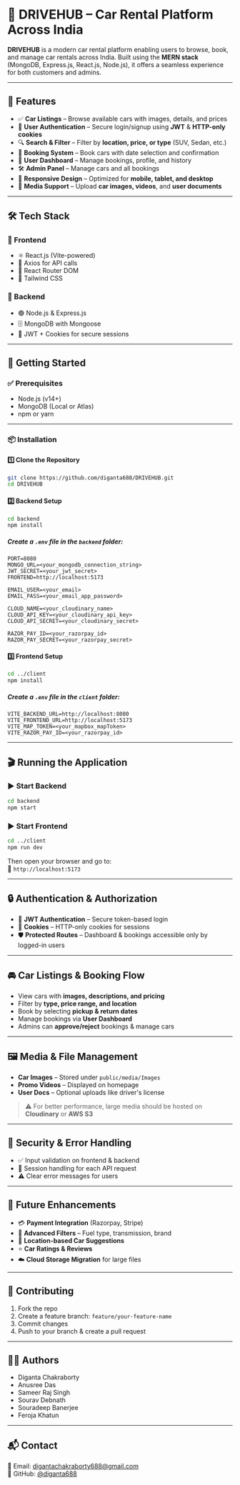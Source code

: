 # 🚗 DRIVEHUB – Car Rental Platform Across India

**DRIVEHUB** is a modern car rental platform enabling users to browse, book, and manage car rentals across India. Built using the **MERN stack** (MongoDB, Express.js, React.js, Node.js), it offers a seamless experience for both customers and admins.

---

## 🌟 Features

- ✅ **Car Listings** – Browse available cars with images, details, and prices  
- 🔐 **User Authentication** – Secure login/signup using **JWT** & **HTTP-only cookies**  
- 🔍 **Search & Filter** – Filter by **location, price, or type** (SUV, Sedan, etc.)  
- 📅 **Booking System** – Book cars with date selection and confirmation  
- 📂 **User Dashboard** – Manage bookings, profile, and history  
- 🛠️ **Admin Panel** – Manage cars and all bookings  
- 📱 **Responsive Design** – Optimized for **mobile, tablet, and desktop**  
- 🎥 **Media Support** – Upload **car images, videos**, and **user documents**

---

## 🛠️ Tech Stack

### 🔧 Frontend
- ⚛️ React.js (Vite-powered)
- 📡 Axios for API calls
- 🚏 React Router DOM
- 🎨 Tailwind CSS

### 🔧 Backend
- 🟢 Node.js & Express.js
- 🗄️ MongoDB with Mongoose
- 🔐 JWT + Cookies for secure sessions

---

## 🚀 Getting Started

### ✅ Prerequisites
- Node.js (v14+)
- MongoDB (Local or Atlas)
- npm or yarn

---

### 📦 Installation

#### 1️⃣ Clone the Repository
```bash
git clone https://github.com/diganta688/DRIVEHUB.git
cd DRIVEHUB
```

#### 2️⃣ Backend Setup
```bash
cd backend
npm install
```

##### Create a `.env` file in the `backend` folder:
```env
PORT=8080
MONGO_URL=<your_mongodb_connection_string>
JWT_SECRET=<your_jwt_secret>
FRONTEND=http://localhost:5173

EMAIL_USER=<your_email>
EMAIL_PASS=<your_email_app_password>

CLOUD_NAME=<your_cloudinary_name>
CLOUD_API_KEY=<your_cloudinary_api_key>
CLOUD_API_SECRET=<your_cloudinary_secret>

RAZOR_PAY_ID=<your_razorpay_id>
RAZOR_PAY_SECRET=<your_razorpay_secret>
```

#### 3️⃣ Frontend Setup
```bash
cd ../client
npm install
```

##### Create a `.env` file in the `client` folder:
```env
VITE_BACKEND_URL=http://localhost:8080
VITE_FRONTEND_URL=http://localhost:5173
VITE_MAP_TOKEN=<your_mapbox_mapToken>
VITE_RAZOR_PAY_ID=<your_razorpay_id>
```

---

## 🎬 Running the Application

### ▶️ Start Backend
```bash
cd backend
npm start
```

### ▶️ Start Frontend
```bash
cd ../client
npm run dev
```

Then open your browser and go to:  
📍 `http://localhost:5173`

---

## 🔒 Authentication & Authorization

- 🔐 **JWT Authentication** – Secure token-based login  
- 🍪 **Cookies** – HTTP-only cookies for sessions  
- 🛡️ **Protected Routes** – Dashboard & bookings accessible only by logged-in users

---

## 🚘 Car Listings & Booking Flow

- View cars with **images, descriptions, and pricing**
- Filter by **type, price range, and location**
- Book by selecting **pickup & return dates**
- Manage bookings via **User Dashboard**
- Admins can **approve/reject** bookings & manage cars

---

## 🖼️ Media & File Management

- **Car Images** – Stored under `public/media/Images`
- **Promo Videos** – Displayed on homepage
- **User Docs** – Optional uploads like driver's license

> ⚠️ For better performance, large media should be hosted on **Cloudinary** or **AWS S3**

---

## 🧱 Security & Error Handling

- ✅ Input validation on frontend & backend  
- 🔐 Session handling for each API request  
- ⚠️ Clear error messages for users

---

## 🔮 Future Enhancements

- 💳 **Payment Integration** (Razorpay, Stripe)  
- 🧠 **Advanced Filters** – Fuel type, transmission, brand  
- 📍 **Location-based Car Suggestions**  
- ⭐ **Car Ratings & Reviews**  
- ☁️ **Cloud Storage Migration** for large files

---

## 🤝 Contributing

1. Fork the repo  
2. Create a feature branch: `feature/your-feature-name`  
3. Commit changes  
4. Push to your branch & create a pull request

---

## 👨‍💻 Authors

- Diganta Chakraborty  
- Anusree Das  
- Sameer Raj Singh  
- Sourav Debnath  
- Souradeep Banerjee  
- Feroja Khatun  

---

## 📬 Contact

📧 Email: [digantachakraborty688@gmail.com](mailto:digantachakraborty688@gmail.com)  
🔗 GitHub: [@diganta688](https://github.com/diganta688)
